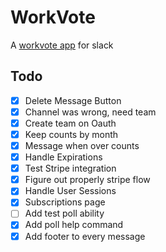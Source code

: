 # WorkVote
A [workvote app](https://workvote.now.sh) for slack


## Todo
- [x] Delete Message Button
- [x] Channel was wrong, need team
- [x] Create team on Oauth
- [x] Keep counts by month
- [x] Message when over counts
- [x] Handle Expirations
- [x] Test Stripe integration
- [x] Figure out properly stripe flow
- [x] Handle User Sessions
- [x] Subscriptions page
- [ ] Add test poll ability
- [x] Add poll help command
- [x] Add footer to every message